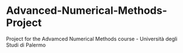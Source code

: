 # Advanced-Numerical-Methods-Project
Project for the Advamced Numerical Methods course - Università degli Studi di Palermo 
